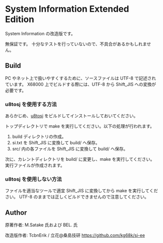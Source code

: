 # System Information Extended Edition

System Information の改造版です。

無保証です。
十分なテストを行っていないので、不具合があるかもしれません。


## Build
PC やネット上で扱いやすくするために、ソースファイルは UTF-8 で記述されています。
X68000 上でビルドする際には、UTF-8 から Shift_JIS への変換が必要です。

### u8tosj を使用する方法

あらかじめ、[u8tosj](https://github.com/kg68k/u8tosj) をビルドしてインストールしておいてください。

トップディレクトリで make を実行してください。以下の処理が行われます。
1. build ディレクトリの作成。
2. si.txt を Shift_JIS に変換して build/ へ保存。
3. src/ 内の各ファイルを Shift_JIS に変換して build/ へ保存。

次に、カレントディレクトリを build/ に変更し、make を実行してください。
実行ファイルが作成されます。

### u8tosj を使用しない方法

ファイルを適当なツールで適宜 Shift_JIS に変換してから make を実行してください。
UTF-8 のままでは正しくビルドできませんので注意してください。


## Author
原著作者: M.Satake 氏および BEL. 氏  

改造版作者: TcbnErik / 立花@桑島技研 https://github.com/kg68k/si-ee

